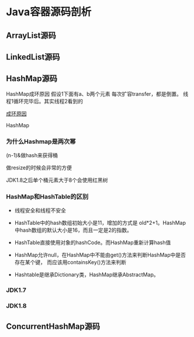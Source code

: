 # Java容器源码剖析

## ArrayList源码

## LinkedList源码

## HashMap源码
HashMap成环原因
假设1下面有a、b两个元素
每次扩容transfer，都是倒置。
线程1循环完毕后。其实线程2看到的

[成环原因](https://www.shuzhiduo.com/A/MyJxjw3Adn/)

HashMap

### 为什么Hashmap是两次幂

(n-1)&做hash来获得桶

做resize的时候会非常的方便



JDK1.8之后单个桶元素大于8个会使用红黑树



### HashMap和HashTable的区别

+ 线程安全和线程不安全

+ HashTable中的hash数组初始大小是11，增加的方式是 old*2+1。HashMap中hash数组的默认大小是16，而且一定是2的指数。
+ HashTable直接使用对象的hashCode。而HashMap重新计算hash值
+ HashMap允许null，在HashMap中不能由get()方法来判断HashMap中是否存在某个键， 而应该用containsKey()方法来判断
+ Hashtable是继承Dictionary类，HashMap继承AbstractMap。

### JDK1.7

### JDK1.8

## ConcurrentHashMap源码



